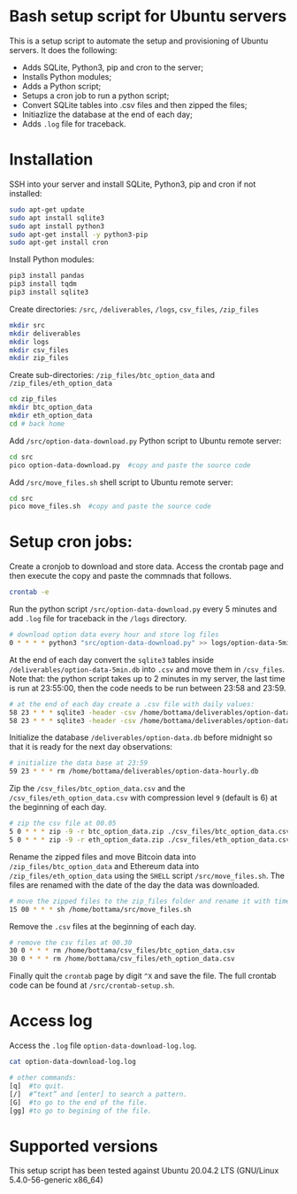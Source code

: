 # Bash setup script for Ubuntu servers

This is a setup script to automate the setup and provisioning of Ubuntu servers. It does the following:
* Adds SQLite, Python3, pip and cron to the server;
* Installs Python modules;
* Adds a Python script;
* Setups a cron job to run a python script;
* Convert SQLite tables into .csv files and then zipped the files;
* Initiazlize the database at the end of each day;
* Adds `.log` file for traceback.

# Installation
SSH into your server and install SQLite, Python3, pip and cron if not installed:
```bash
sudo apt-get update
sudo apt install sqlite3
sudo apt install python3
sudo apt-get install -y python3-pip
sudo apt-get install cron
```

Install Python modules:
```bash
pip3 install pandas
pip3 install tqdm
pip3 install sqlite3
```

Create directories: `/src`, `/deliverables`, `/logs`, `csv_files`, `/zip_files`
```bash
mkdir src
mkdir deliverables
mkdir logs
mkdir csv_files
mkdir zip_files
```

Create sub-directories: `/zip_files/btc_option_data` and `/zip_files/eth_option_data`
```bash
cd zip_files
mkdir btc_option_data
mkdir eth_option_data
cd # back home
```

Add `/src/option-data-download.py` Python script to Ubuntu remote server:
```bash
cd src
pico option-data-download.py  #copy and paste the source code
```

Add `/src/move_files.sh` shell script to Ubuntu remote server:
```bash
cd src
pico move_files.sh  #copy and paste the source code
```

# Setup cron jobs:

Create a cronjob to download and store data.
Access the crontab page and then execute the copy and paste the commnads that follows.
```bash
crontab -e
```

Run the python script `/src/option-data-download.py` every 5 minutes and add `.log` file for traceback in the `/logs` directory.

```bash
# download option data every hour and store log files
0 * * * * python3 "src/option-data-download.py" >> logs/option-data-5min-download-log.log
```

At the end of each day convert the `sqlite3` tables inside `/deliverables/option-data-5min.db` into `.csv` and move them in `/csv_files`.
Note that: the python script takes up to 2 minutes in my server, the last time is run at 23:55:00, then the code needs to be run between 23:58 and 23:59.

```bash
# at the end of each day create a .csv file with daily values:
58 23 * * * sqlite3 -header -csv /home/bottama/deliverables/option-data-hourly.db "select * from btc_option_data;" > csv_files/btc_option_data.csv
58 23 * * * sqlite3 -header -csv /home/bottama/deliverables/option-data-hourly.db "select * from eth_option_data;" > csv_files/eth_option_data.csv
```

Initialize the database `/deliverables/option-data.db` before midnight so that it is ready for the next day observations:

```bash
# initialize the data base at 23:59
59 23 * * * rm /home/bottama/deliverables/option-data-hourly.db
```

Zip the `/csv_files/btc_option_data.csv` and the `/csv_files/eth_option_data.csv` with compression level `9` (default is 6) at the beginning of each day.

```bash
# zip the csv file at 00.05
5 0 * * * zip -9 -r btc_option_data.zip ./csv_files/btc_option_data.csv
5 0 * * * zip -9 -r eth_option_data.zip ./csv_files/eth_option_data.csv
```

Rename the zipped files and move Bitcoin data into `/zip_files/btc_option_data` and Ethereum data into `/zip_files/eth_option_data` using the `SHELL` script `/src/move_files.sh`. The files are renamed with the date of the day the data was downloaded.

```bash
# move the zipped files to the zip_files folder and rename it with timestamp (YYYYMMDD) at 00.15
15 00 * * * sh /home/bottama/src/move_files.sh
```

Remove the `.csv` files at the beginning of each day.
```bash
# remove the csv files at 00.30
30 0 * * * rm /home/bottama/csv_files/btc_option_data.csv
30 0 * * * rm /home/bottama/csv_files/eth_option_data.csv
```

Finally quit the `crontab` page by digit `^X` and save the file.
The full crontab code can be found at `/src/crontab-setup.sh`.


# Access log
Access the `.log` file `option-data-download-log.log`.

```bash
cat option-data-download-log.log

# other commands:
[q]  #to quit.
[/]  #“text” and [enter] to search a pattern.
[G]  #to go to the end of the file.
[gg] #to go to begining of the file.
```


# Supported versions
This setup script has been tested against Ubuntu 20.04.2 LTS (GNU/Linux 5.4.0-56-generic x86_64)
